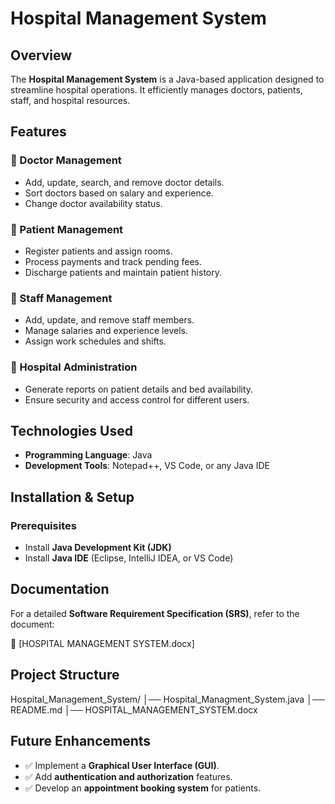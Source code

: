 # Hospital Management System

## Overview
The **Hospital Management System** is a Java-based application designed to streamline hospital operations. It efficiently manages doctors, patients, staff, and hospital resources.

## Features
### 🔹 Doctor Management
- Add, update, search, and remove doctor details.
- Sort doctors based on salary and experience.
- Change doctor availability status.

### 🔹 Patient Management
- Register patients and assign rooms.
- Process payments and track pending fees.
- Discharge patients and maintain patient history.

### 🔹 Staff Management
- Add, update, and remove staff members.
- Manage salaries and experience levels.
- Assign work schedules and shifts.

### 🔹 Hospital Administration
- Generate reports on patient details and bed availability.
- Ensure security and access control for different users.

## Technologies Used
- **Programming Language**: Java
- **Development Tools**: Notepad++, VS Code, or any Java IDE

## Installation & Setup
### Prerequisites
- Install **Java Development Kit (JDK)**
- Install **Java IDE** (Eclipse, IntelliJ IDEA, or VS Code)

## Documentation

For a detailed **Software Requirement Specification (SRS)**, refer to the document:

📄 [HOSPITAL MANAGEMENT SYSTEM.docx]


## Project Structure

Hospital_Management_System/
│── Hospital_Managment_System.java
│── README.md
│── HOSPITAL_MANAGEMENT_SYSTEM.docx

## Future Enhancements
- ✅ Implement a **Graphical User Interface (GUI)**.
- ✅ Add **authentication and authorization** features.
- ✅ Develop an **appointment booking system** for patients.

